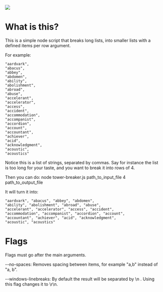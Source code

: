 ![](https://i.imgur.com/Rm5gCrA.jpg)

# What is this?

This is a simple node script that breaks long lists, into smaller lists with a defined items per row argument.

For example:

```
"aardvark",
"abacus",
"abbey",
"abdomen",
"ability",
"abolishment",
"abroad",
"abuse",
"accelerant",
"accelerator",
"access",
"accident",
"accommodation",
"accompanist",
"accordion",
"account",
"accountant",
"achiever",
"acid",
"acknowledgment",
"acoustic",
"acoustics"
```

Notice this is a list of strings, separated by commas. Say for instance the list is too long for your taste, and you want to break it into rows of 4.

Then you can do: node tower-breaker.js path_to_input_file 4 path_to_output_file

It will turn it into:

```
"aardvark", "abacus", "abbey", "abdomen",
"ability", "abolishment", "abroad", "abuse",
"accelerant", "accelerator", "access", "accident",
"accommodation", "accompanist", "accordion", "account",
"accountant", "achiever", "acid", "acknowledgment",
"acoustic", "acoustics"
```

# Flags

Flags must go after the main arguments.

--no-spaces: Removes spacing between items, for example "a,b" instead of "a, b".

--windows-linebreaks: By default the result will be separated by \n . Using this flag changes it to \r\n.